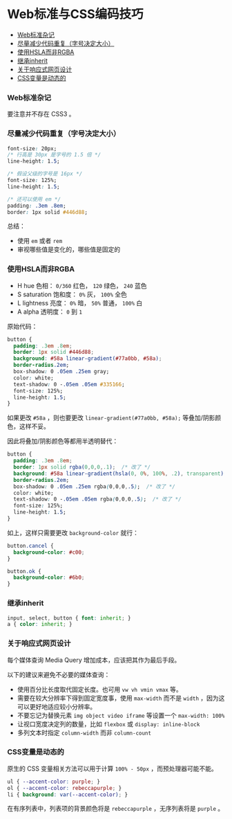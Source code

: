 # Web标准与CSS编码技巧

<!-- @import "[TOC]" {cmd="toc" depthFrom=3 depthTo=6 orderedList=false} -->

<!-- code_chunk_output -->

- [Web标准杂记](#web标准杂记)
- [尽量减少代码重复（字号决定大小）](#尽量减少代码重复字号决定大小)
- [使用HSLA而非RGBA](#使用hsla而非rgba)
- [继承inherit](#继承inherit)
- [关于响应式网页设计](#关于响应式网页设计)
- [CSS变量是动态的](#css变量是动态的)

<!-- /code_chunk_output -->

### Web标准杂记

要注意并不存在 CSS3 。

### 尽量减少代码重复（字号决定大小）

```css
font-size: 20px;
/* 行高是 30px 是字号的 1.5 倍 */
line-height: 1.5;

/* 假设父级的字号是 16px */
font-size: 125%;
line-height: 1.5;

/* 还可以使用 em */
padding: .3em .8em;
border: 1px solid #446d88;
```

总结：
- 使用 `em` 或者 `rem`
- 审视哪些值是变化的，哪些值是固定的

### 使用HSLA而非RGBA

- H hue 色相： `0/360` 红色， `120` 绿色， `240` 蓝色
- S saturation 饱和度： `0%` 灰， `100%` 全色
- L lightness 亮度： `0%` 暗， `50%` 普通， `100%` 白
- A alpha 透明度： `0` 到 `1`

原始代码：
```css
button {
  padding: .3em .8em;
  border: 1px solid #446d88;
  background: #58a linear-gradient(#77a0bb, #58a);
  border-radius.2em;
  box-shadow: 0 .05em .25em gray;
  color: white;
  text-shadow: 0 -.05em .05em #335166;
  font-size: 125%;
  line-height: 1.5;
}
```

如果更改 `#58a` ，则也要更改 `linear-gradient(#77a0bb, #58a);` 等叠加/阴影颜色，这样不妥。

因此将叠加/阴影颜色等都用半透明替代：

```css
button {
  padding: .3em .8em;
  border: 1px solid rgba(0,0,0,.1);  /* 改了 */
  background: #58a linear-gradient(hsla(0, 0%, 100%, .2), transparent);  /* 改了 */
  border-radius.2em;
  box-shadow: 0 .05em .25em rgba(0,0,0,.5);  /* 改了 */
  color: white;
  text-shadow: 0 -.05em .05em rgba(0,0,0,.5);  /* 改了 */
  font-size: 125%;
  line-height: 1.5;
}
```

如上，这样只需要更改 `background-color` 就行：

```css
button.cancel {
  background-color: #c00;
}

button.ok {
  background-color: #6b0;
}
```

### 继承inherit

```css
input, select, button { font: inherit; }
a { color: inherit; }
```

### 关于响应式网页设计

每个媒体查询 Media Query 增加成本，应该把其作为最后手段。

以下的建议来避免不必要的媒体查询：
- 使用百分比长度取代固定长度。也可用 `vw vh vmin vmax` 等。
- 需要在较大分辨率下得到固定宽度事，使用 `max-width` 而不是 `width` ，因为这可以更好地适应较小分辨率。
- 不要忘记为替换元素 `img object video iframe` 等设置一个 `max-width: 100%`
- 让视口宽度决定列的数量，比如 `flexbox` 或 `display: inline-block`
- 多列文本时指定 `column-width` 而非 `column-count`

### CSS变量是动态的

原生的 CSS 变量相关方法可以用于计算 `100% - 50px` ，而预处理器可能不能。

```css
ul { --accent-color: purple; }
ol { --accent-color: rebeccapurple; }
li { background: var(--accent-color); }
```

在有序列表中，列表项的背景颜色将是 `rebeccapurple` ，无序列表将是 `purple` 。
